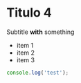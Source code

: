 Titulo 4
=====

Subtitle **with** something

* item 1
* item 2
* item 3

```js
console.log('test');
```

